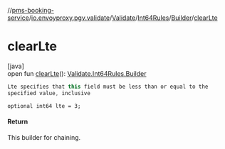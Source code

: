 //[pms-booking-service](../../../../../index.md)/[io.envoyproxy.pgv.validate](../../../index.md)/[Validate](../../index.md)/[Int64Rules](../index.md)/[Builder](index.md)/[clearLte](clear-lte.md)

# clearLte

[java]\
open fun [clearLte](clear-lte.md)(): [Validate.Int64Rules.Builder](index.md)

```kotlin
Lte specifies that this field must be less than or equal to the
specified value, inclusive

```
`optional int64 lte = 3;`

#### Return

This builder for chaining.